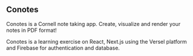 ## Conotes

Conotes is a Cornell note taking app.
Create, visualize and render your notes in PDF format!

Conotes is a learning exercise on React, Next.js using the Versel platform and Firebase for authentication and database.
